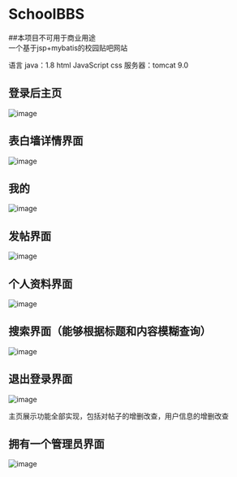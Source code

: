 # SchoolBBS
##本项目不可用于商业用途  
一个基于jsp+mybatis的校园贴吧网站  

语言 java：1.8 html JavaScript css  服务器：tomcat 9.0

## 登录后主页  
![image](https://github.com/user-attachments/assets/2f8c8044-5fab-4bd8-9677-aac18b8b5abc)
## 表白墙详情界面  
![image](https://github.com/user-attachments/assets/d0cbff03-3577-4626-8b1e-57f45cfbc66c)
## 我的  
![image](https://github.com/user-attachments/assets/32d491ae-a160-46be-9f5d-5f3262359719)
## 发帖界面  
![image](https://github.com/user-attachments/assets/c5b9fa8a-a8d0-46c5-b406-ec8d6f4fc21b)
## 个人资料界面  
![image](https://github.com/user-attachments/assets/6c6900f7-e111-475d-a8b1-526c5a646b78)
## 搜索界面（能够根据标题和内容模糊查询）  
![image](https://github.com/user-attachments/assets/defb40b3-cb44-4ede-abf0-0c4f4d294857)
## 退出登录界面  
![image](https://github.com/user-attachments/assets/ae804f28-7b05-4ffd-9f27-e00fda01836b)

主页展示功能全部实现，包括对帖子的增删改查，用户信息的增删改查  
## 拥有一个管理员界面
![image](https://github.com/user-attachments/assets/25f34805-0daf-417f-8d91-e4f7100bc92d)

